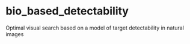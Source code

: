# bio_based_detectability
Optimal visual search based on a model of target detectability in natural images
